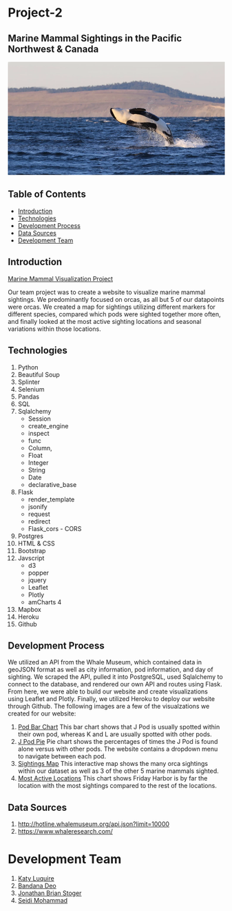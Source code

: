 # Project-2
## Marine Mammal Sightings in the Pacific Northwest & Canada

![K43 Breachl](Images/K43_breach.webp)

## Table of Contents
* [Introduction](#introduction)
* [Technologies](#technologies)
* [Development Process](#development-process)
* [Data Sources](#data-sources)
* [Development Team](#development-team)

## Introduction
[Marine Mammal Visualization Project](https://marine-mammals.herokuapp.com/)

Our team project was to create a website to visualize marine mammal sightings. We predominantly focused on orcas, as all but 5 of our datapoints were orcas. We created a map for sightings utilizing different markers for different species, compared which pods were sighted together more often, and finally looked at the most active sighting locations and seasonal variations within those locations. 

## Technologies
1. Python
2. Beautiful Soup
3. Splinter
4. Selenium
5. Pandas
6. SQL
7. Sqlalchemy
    * Session
    * create_engine
    * inspect
    * func
    * Column, 
    * Float
    * Integer
    * String
    * Date
    * declarative_base
8. Flask 
    * render_template
    * jsonify
    * request
    * redirect
    * Flask_cors - CORS
9. Postgres
10. HTML & CSS
11. Bootstrap
12. Javscript
    * d3
    * popper
    * jquery
    * Leaflet
    * Plotly
    * amCharts 4
13. Mapbox
14. Heroku
15. Github


## Development Process

We utilized an API from the Whale Museum, which contained data in geoJSON format as well as city information, pod information, and day of sighting. We scraped the API, pulled it into PostgreSQL, used Sqlalchemy to connect to the database, and rendered our own API and routes using Flask. From here, we were able to build our website and create visualizations using Leaflet and Plotly. Finally, we utilized Heroku to deploy our website through Github. The following images are a few of the visualzations we created for our website:
1. [Pod Bar Chart](images/pod_bar.png)
This bar chart shows that J Pod is usually spotted within their own pod, whereas K and L are usually spotted with other pods.
2. [J Pod Pie](images/j_pod_pie.png)
Pie chart shows the percentages of times the J Pod is found alone versus with other pods. The website contains a dropdown menu to navigate between each pod. 
3. [Sightings Map](map_img.png)
This interactive map shows the many orca sightings within our dataset as well as 3 of the other 5 marine mammals sighted.
3. [Most Active Locations](active_locations.png)
This chart shows Friday Harbor is by far the location with the most sightings compared to the rest of the locations. 


## Data Sources

1. http://hotline.whalemuseum.org/api.json?limit=10000
2. https://www.whaleresearch.com/

# Development Team 
1. [Katy Luquire](https://github.com/CatherineLuquire)
2. [Bandana Deo](https://github.com/deobandana)
3. [Jonathan Brian Stoger](https://github.com/js04237)
4. [Seidi Mohammad](https://github.com/seidiali21)
